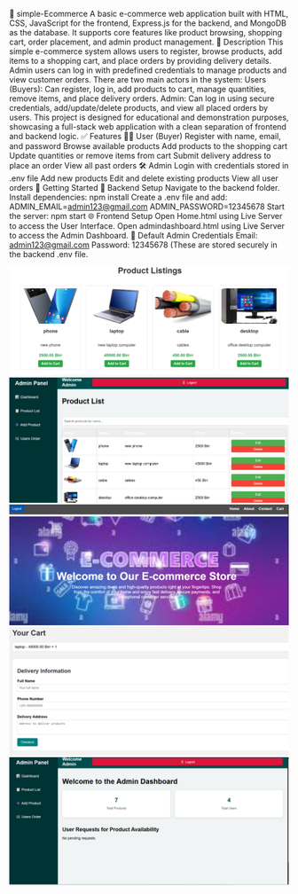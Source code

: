 
🛒 simple-Ecommerce
A basic e-commerce web application built with HTML, CSS, JavaScript for the frontend, Express.js for the backend, and MongoDB as the database. It supports core features like product browsing, shopping cart, order placement, and admin product management.
📄 Description
This simple e-commerce system allows users to register, browse products, add items to a shopping cart, and place orders by providing delivery details. Admin users can log in with predefined credentials to manage products and view customer orders.
There are two main actors in the system:
Users (Buyers): Can register, log in, add products to cart, manage quantities, remove items, and place delivery orders.
Admin: Can log in using secure credentials, add/update/delete products, and view all placed orders by users.
This project is designed for educational and demonstration purposes, showcasing a full-stack web application with a clean separation of frontend and backend logic.
✅ Features
🧑‍💼 User (Buyer)
Register with name, email, and password
Browse available products
Add products to the shopping cart
Update quantities or remove items from cart
Submit delivery address to place an order
View all past orders
🛠️ Admin
Login with credentials stored in .env file
Add new products
Edit and delete existing products
View all user orders
🚀 Getting Started
🔧 Backend Setup
Navigate to the backend folder.
Install dependencies:
npm install 
Create a .env file and add:
ADMIN_EMAIL=admin123@gmail.com ADMIN_PASSWORD=12345678 
Start the server:
npm start 
🌐 Frontend Setup
Open Home.html using Live Server to access the User Interface.
Open admindashboard.html using Live Server to access the Admin Dashboard.
🔐 Default Admin Credentials
Email: admin123@gmail.com
Password: 12345678
(These are stored securely in the backend .env file.


![alt text](https://github.com/Yohannes-J/simple-Ecommerce/raw/main/prolist.png)
![alt text](https://github.com/Yohannes-J/simple-Ecommerce/raw/main/listpro.png)
![alt text](https://github.com/Yohannes-J/simple-Ecommerce/raw/main/home.png)
![alt text](https://github.com/Yohannes-J/simple-Ecommerce/raw/main/crt.png)
![alt text](https://github.com/Yohannes-J/simple-Ecommerce/raw/main/admindash.png)



